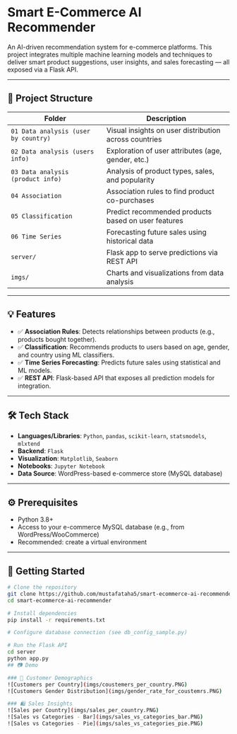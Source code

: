 # Smart E-Commerce AI Recommender

An AI-driven recommendation system for e-commerce platforms. This project integrates multiple machine learning models and techniques to deliver smart product suggestions, user insights, and sales forecasting — all exposed via a Flask API.

---

## 📁 Project Structure

| Folder | Description |
|--------|-------------|
| `01 Data analysis (user by country)` | Visual insights on user distribution across countries |
| `02 Data analysis (users info)` | Exploration of user attributes (age, gender, etc.) |
| `03 Data analysis (product info)` | Analysis of product types, sales, and popularity |
| `04 Association` | Association rules to find product co-purchases |
| `05 Classification` | Predict recommended products based on user features |
| `06 Time Series` | Forecasting future sales using historical data |
| `server/` | Flask app to serve predictions via REST API |
| `imgs/` | Charts and visualizations from data analysis |

---

## 💡 Features

- ✅ **Association Rules**: Detects relationships between products (e.g., products bought together).
- ✅ **Classification**: Recommends products to users based on age, gender, and country using ML classifiers.
- ✅ **Time Series Forecasting**: Predicts future sales using statistical and ML models.
- ✅ **REST API**: Flask-based API that exposes all prediction models for integration.

---

## 🛠 Tech Stack

- **Languages/Libraries**: `Python`, `pandas`, `scikit-learn`, `statsmodels`, `mlxtend`
- **Backend**: `Flask`
- **Visualization**: `Matplotlib`, `Seaborn`
- **Notebooks**: `Jupyter Notebook`
- **Data Source**: WordPress-based e-commerce store (MySQL database)

---

## ⚙️ Prerequisites

- Python 3.8+
- Access to your e-commerce MySQL database (e.g., from WordPress/WooCommerce)
- Recommended: create a virtual environment

---

## 🚀 Getting Started

```bash
# Clone the repository
git clone https://github.com/mustafataha5/smart-ecommerce-ai-recommender.git
cd smart-ecommerce-ai-recommender

# Install dependencies
pip install -r requirements.txt

# Configure database connection (see db_config_sample.py)

# Run the Flask API
cd server
python app.py
## 📷 Demo

### 🎯 Customer Demographics
![Customers per Country](imgs/coustemers_per_country.PNG)
![Customers Gender Distribution](imgs/gender_rate_for_coustemrs.PNG)

### 🛍️ Sales Insights
![Sales per Country](imgs/sales_per_country.PNG)
![Sales vs Categories - Bar](imgs/sales_vs_categories_bar.PNG)
![Sales vs Categories - Pie](imgs/sales_vs_categories_pie.PNG)

